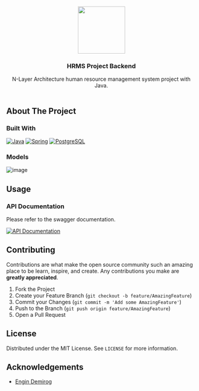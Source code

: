 
<br />

<p align="center">
  <a href="https://github.com/ahmet-cetinkaya/hrms-project-backend"><img src="https://user-images.githubusercontent.com/53148314/117860940-8a011800-b299-11eb-82ee-54fa0c7a9c3a.png" height="125"></a>
  <h3 align="center">HRMS Project Backend</h3>
  <p align="center">
    N-Layer Architecture human resource management system project with Java.
    <br />
    <br />
  </p>
</p>

## About The Project

### Built With

[![Java](https://img.shields.io/badge/Java-ED8B00?style=for-the-badge&logo=java&logoColor=white)](https://www.java.com/)
[![Spring](https://img.shields.io/badge/Spring-6DB33F?style=for-the-badge&logo=spring&logoColor=white)](https://spring.io/)
[![PostgreSQL](https://img.shields.io/badge/PostgreSQL-316192?style=for-the-badge&logo=postgresql&logoColor=white)](https://www.postgresql.org/)

### Models

![image](https://user-images.githubusercontent.com/57018191/130507408-6dcea87a-6f76-46bc-b873-f41d88b05589.png)


## Usage

### API Documentation

Please refer to the swagger documentation.

[![API Documentation](https://img.shields.io/badge/Swagger-85EA2D?style=for-the-badge&logo=swagger&logoColor=black)](https://github.com/ahmet-cetinkaya/hrms-project-backend/blob/master/APIDocumentation.md)

## Contributing

Contributions are what make the open source community such an amazing place to be learn, inspire, and create. Any contributions you make are **greatly appreciated**.

1. Fork the Project
2. Create your Feature Branch (`git checkout -b feature/AmazingFeature`)
3. Commit your Changes (`git commit -m 'Add some AmazingFeature'`)
4. Push to the Branch (`git push origin feature/AmazingFeature`)
5. Open a Pull Request

## License

Distributed under the MIT License. See `LICENSE` for more information.

## Acknowledgements

- [Engin Demirog](https://www.linkedin.com/in/engindemirog)
